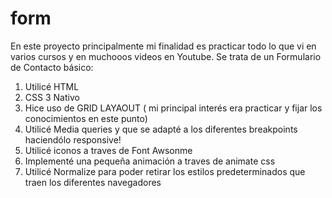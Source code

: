 # form
En este proyecto principalmente mi finalidad es practicar todo lo que vi en varios cursos y en muchooos videos en Youtube.
Se trata de un Formulario de Contacto básico:
1) Utilicé HTML 
2) CSS 3 Nativo
3) Hice uso de GRID LAYAOUT ( mi principal interés era practicar y fijar los conocimientos en este punto)
4) Utilicé Media queries y que se adapté a los diferentes breakpoints haciendólo responsive!
5) Utilicé iconos a traves de Font Awsonme
6) Implementé una pequeña animación a traves de animate css
7) Utilicé Normalize para poder retirar los estilos predeterminados que traen los diferentes navegadores 
